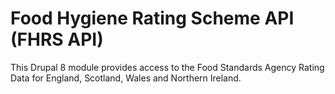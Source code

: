 # Food Hygiene Rating Scheme API (FHRS API)
This Drupal 8 module provides access to the Food Standards Agency Rating Data 
for England, Scotland, Wales and Northern Ireland.
